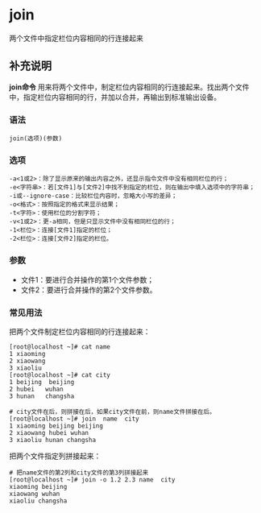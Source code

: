join
===

两个文件中指定栏位内容相同的行连接起来

## 补充说明

**join命令** 用来将两个文件中，制定栏位内容相同的行连接起来。找出两个文件中，指定栏位内容相同的行，并加以合并，再输出到标准输出设备。

###  语法

```shell
join(选项)(参数)
```

###  选项

```shell
-a<1或2>：除了显示原来的输出内容之外，还显示指令文件中没有相同栏位的行；
-e<字符串>：若[文件1]与[文件2]中找不到指定的栏位，则在输出中填入选项中的字符串；
-i或--ignore-case：比较栏位内容时，忽略大小写的差异；
-o<格式>：按照指定的格式来显示结果；
-t<字符>：使用栏位的分割字符；
-v<1或2>：更-a相同，但是只显示文件中没有相同栏位的行；
-1<栏位>：连接[文件1]指定的栏位；
-2<栏位>：连接[文件2]指定的栏位。
```

###  参数

*   文件1：要进行合并操作的第1个文件参数；
*   文件2：要进行合并操作的第2个文件参数。

### 常见用法
把两个文件制定栏位内容相同的行连接起来：
```shell
[root@localhost ~]# cat name 
1 xiaoming
2 xiaowang
3 xiaoliu
[root@localhost ~]# cat city 
1 beijing  beijing
2 hubei   wuhan 
3 hunan   changsha

# city文件在后，则拼接在后，如果city文件在前，则name文件拼接在后。
[root@localhost ~]# join  name  city 
1 xiaoming beijing beijing
2 xiaowang hubei wuhan 
3 xiaoliu hunan changsha
```
把两个文件指定列拼接起来：
```shell
# 把name文件的第2列和city文件的第3列拼接起来
[root@localhost ~]# join -o 1.2 2.3 name  city 
xiaoming beijing
xiaowang wuhan
xiaoliu changsha
```
